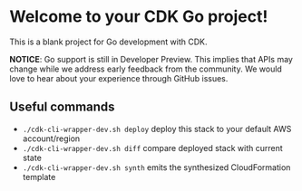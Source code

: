 # Welcome to your CDK Go project!

This is a blank project for Go development with CDK.

**NOTICE**: Go support is still in Developer Preview. This implies that APIs may
change while we address early feedback from the community. We would love to hear
about your experience through GitHub issues.

## Useful commands

 * `./cdk-cli-wrapper-dev.sh deploy`      deploy this stack to your default AWS account/region
 * `./cdk-cli-wrapper-dev.sh diff`        compare deployed stack with current state
 * `./cdk-cli-wrapper-dev.sh synth`       emits the synthesized CloudFormation template
